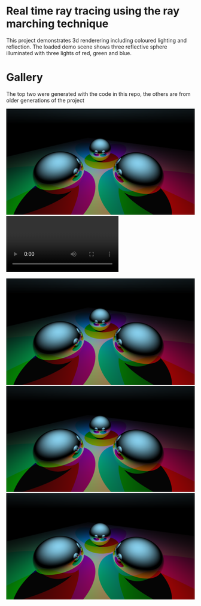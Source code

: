 # Real time ray tracing using the ray marching technique

This project demonstrates 3d renderering including coloured lighting and reflection.
The loaded demo scene shows three reflective sphere illuminated with three lights of red, green and blue.

# Gallery

The top two were generated with the code in this repo, the others are from older generations of the project

![image](image1.png)
![video](video1.mp4)


![image](image1.png)
![image](image1.png)
![image](image1.png)